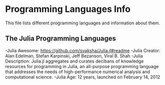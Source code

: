 # Programming Languages Info
This file lists different programming languages and information about them.

## The Julia Programming Languages
-Julia Awesome: https://github.com/svaksha/Julia.jl#readme 
-Julia Creator: Alan Edelman, Stefan Karpinski, Jeff Bezanson, Viral B. Shah 
-Julia Description: Julia.jl aggregates and curates decibans of knowledge resources for programming in Julia, an all-purpose programming language that addresses the needs of high-performance numerical analysis and computational science.
 -Julia Age: 12 years, launched on February 14, 2012

